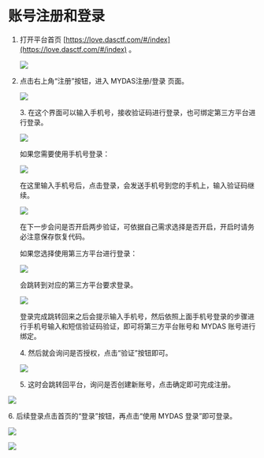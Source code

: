 # 账号注册和登录
1.  打开平台首页 [https://love.dasctf.com/#/index](https://love.dasctf.com/#/index) 。
    
    ![](账号注册和登录_image.png)
    
2.  点击右上角“注册”按钮，进入 MYDAS注册/登录 页面。
    
    ![](1_账号注册和登录_image.png)
    
    3\. 在这个界面可以输入手机号，接收验证码进行登录，也可绑定第三方平台进行登录。
    
    ![](2_账号注册和登录_image.png)
    
    如果您需要使用手机号登录：
    
    ![](3_账号注册和登录_image.png)
    
    在这里输入手机号后，点击登录，会发送手机号到您的手机上，输入验证码继续。
    
    ![](4_账号注册和登录_image.png)
    
    在下一步会问是否开启两步验证，可依据自己需求选择是否开启，开启时请务必注意保存恢复代码。
    
    如果您选择使用第三方平台进行登录：
    
    ![](6_账号注册和登录_image.png)
    
    会跳转到对应的第三方平台要求登录。
    
    ![](7_账号注册和登录_image.png)
    
    登录完成跳转回来之后会提示输入手机号，然后依照上面手机号登录的步骤进行手机号输入和短信验证码验证，即可将第三方平台账号和 MYDAS 账号进行绑定。
    
    4\. 然后就会询问是否授权，点击“验证”按钮即可。
    
    ![](5_账号注册和登录_image.png)
    
    5\. 这时会跳转回平台，询问是否创建新账号，点击确定即可完成注册。
    

![](8_账号注册和登录_image.png)

6\.  后续登录点击首页的“登录”按钮，再点击“使用 MYDAS 登录”即可登录。

![](9_账号注册和登录_image.png)

![](10_账号注册和登录_image.png)
